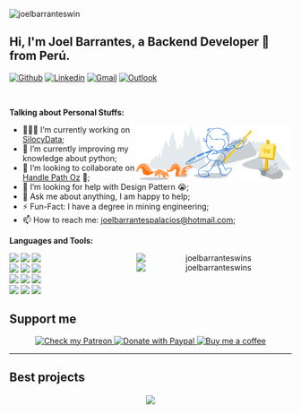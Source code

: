 <!-- Your hits or visitors
site: http://hits.dwyl.com or https://visitor-badge.glitch.me
Both apis are in trouble due to the number of requests, if you know any other to register visitors, great
-->
<!-- <p align="left">
  <img alt="ViewCount" src="https://views.whatilearened.today/views/github/onimur/onimur.svg" />
</p> -->

![joelbarranteswin](https://visitor-badge.glitch.me/badge?page_id=joelbarranteswin.joelbarranteswin)

<!-- Your title -->
## Hi, I'm Joel Barrantes, a Backend Developer 🚀 from Perú.

<!-- Your badges
You can use the website to generate badges: https://shields.io/
-->

[![Github](https://img.shields.io/badge/-Github-000?style=flat&logo=Github&logoColor=white)](https://github.com/joelbarranteswins)
[![Linkedin](https://img.shields.io/badge/-LinkedIn-blue?style=flat&logo=Linkedin&logoColor=white)](https://www.linkedin.com/in/joelbarrantespalacios/)
[![Gmail](https://img.shields.io/badge/-Gmail-c14438?style=flat&logo=Gmail&logoColor=white)](mailto:joelbarrantespalacios@gmail.com)
[![Outlook](https://img.shields.io/badge/-Outlook-0078D4?style=flat&logo=Microsoft-Outlook&logoColor=white)](mailto:joel_barrantes_nh@hotmail.com)
<!-- [![Instagram](https://img.shields.io/badge/-Instagram-c13584?style=flat&labelColor=c13584&logo=instagram&logoColor=white)](https://www.instagram.com/murillo_comino/) -->

&nbsp;

<!-- Talking about you -->
**Talking about Personal Stuffs:**

<!-- Any image aligned to the right. Beware the width -->
<img width="55%" align="right" alt="Github" src="./headers/git-header.svg" />

- 👨🏽‍💻 I’m currently working on [SilocyData](https://silocydata.cl/);
- 🌱 I’m currently improving my knowledge about python; 
- 👯 I’m looking to collaborate on [Handle Path Oz](https://github.com/onimur/handle-path-oz) 🤝;
- 🤔 I’m looking for help with Design Pattern 😭;
- 💬 Ask me about anything, I am happy to help;
- ⚡️ Fun-Fact: I have a degree in mining engineering;
- 📫 How to reach me: joelbarrantespalacios@hotmail.com;

**Languages and Tools:** 

<!-- Your github readme stats
You can use this api: https://github.com/anuraghazra/github-readme-stats
-->
<p>
  <a align="center"> <img width="55%" align="right" src="https://github-readme-stats.vercel.app/api/top-langs/?username=joelbarranteswins&layout=compact&theme=default" alt="joelbarranteswins">
  </a>


  <a align="center"> <img width="55%" align="right" src="https://github-readme-stats.vercel.app/api?username=joelbarranteswins&show_icons=true" alt="joelbarranteswins" />
  </a>
  <!-- Your languages and tools. Be careful with the alignment. 
  You can use this sites to get logos: https://www.vectorlogo.zone or https://simpleicons.org/
  -->
  <code><img width="10%" src="https://www.vectorlogo.zone/logos/python/python-ar21.svg"></code>
  <code><img width="4%" src="https://upload.wikimedia.org/wikipedia/commons/0/0d/C_Sharp_wordmark.svg"></code>
  <code><img width="10%" src="https://www.vectorlogo.zone/logos/javascript/javascript-ar21.svg"></code>
  <br />
  <code><img width="10%" src="https://www.vectorlogo.zone/icons/fastapi/fastapi-ar21.svg"></code>
  <code><img width="10%" src="https://www.vectorlogo.zone/logos/circleci/circleci-ar21.svg"></code>
  <code><img width="10%" src="https://www.vectorlogo.zone/logos/json/json-ar21.svg"></code>
  <br />
  <code><img width="10%" src="https://www.vectorlogo.zone/logos/mysql/mysql-ar21.svg"></code>
  <code><img width="10%" src="https://www.vectorlogo.zone/logos/sqlite/sqlite-ar21.svg"></code>
  <code><img width="10%" src="https://www.vectorlogo.zone/logos/firebase/firebase-ar21.svg"></code>
  <br />
  <code><img width="10%" src="https://www.vectorlogo.zone/logos/git-scm/git-scm-ar21.svg"></code>
  <code><img width="10%" src="https://www.vectorlogo.zone/logos/yaml/yaml-ar21.svg"></code>
  <code><img width="10%" src="https://www.vectorlogo.zone/logos/gnu_bash/gnu_bash-ar21.svg"></code>
</p>



## Support me
<!-- Your support, if you have it 
I created these images, feel free to use them.
-->
<p align="center">
  <a href="" target="_blank">
    <img width="18%" alt="Check my Patreon" src="https://raw.githubusercontent.com/onimur/.github/master/.resources/support-patreon.png"/>
  </a>
  <a href="" target="_blank">
      <img width="18%" alt="Donate with Paypal" src="https://raw.githubusercontent.com/onimur/.github/master/.resources/support-paypal.png"/>
  </a>
  <a href="" target="_blank">
      <img width="18%" alt="Buy me a coffee" src="https://raw.githubusercontent.com/onimur/.github/master/.resources/support-buy-coffee.png"/>
  </a>
</p>

---

## Best projects

<!-- Its main projects -->
<p align="center">
  <a href="https://github.com/joelbarranteswins/Platzi-Courses">
    <img align="center" src="https://github-readme-stats.vercel.app/api/pin/?username=joelbarranteswins&repo=Platzi-Courses" />
  </a>
  <!-- <a href="https://github.com/onimur/circleci-github-changelog-generator">
    <img align="center" src="https://github-readme-stats.vercel.app/api/pin/?username=onimur&repo=circleci-github-changelog-generator" />
  </a> -->
</p>

<!-- This readme was created by Murillo Comino - https://github.com/onimur -->
